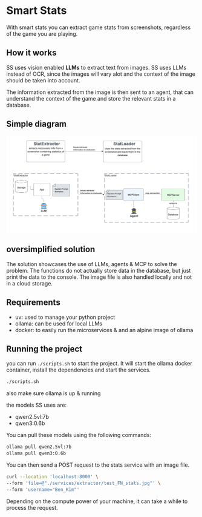 # Smart Stats

With smart stats you can extract game stats from screenshots, regardless of the game you are playing.

## How it works

SS uses vision enabled **LLMs** to extract text from images. SS uses LLMs instead of OCR, since the images will vary alot and the context of the image should be taken into account.

The information extracted from the image is then sent to an agent, that can understand the context of the game and store the  relevant stats in a database.

## Simple diagram

![architecture](./docs/diagram.png)

## oversimplified solution

The solution showcases the use of LLMs, agents & MCP to solve the problem. The functions do not actually store data in the database, but just print the data to the console. 
The image file is also handled locally and not in a cloud storage.

## Requirements

- uv: used to manage your python project
- ollama: can be used for local LLMs
- docker: to easily run the microservices & and an alpine image of ollama

## Running the project

you can run `./scripts.sh` to start the project. It will start the ollama docker container, install the dependencies and start the services.

```bash
./scripts.sh
```

also make sure ollama is up & running

the models SS uses are:

- qwen2.5vl:7b
- qwen3:0.6b

You can pull these models using the following commands:

```bash
ollama pull qwen2.5vl:7b
ollama pull qwen3:0.6b
```

You can then send a POST request to the stats service with an image file.

```bash
curl --location 'localhost:8000' \
--form 'file=@"./services/extractor/test_FN_stats.jpg"' \
--form 'username="Ben_Kim"'
```

Depending on the compute power of your machine, it can take a while to process the request.
